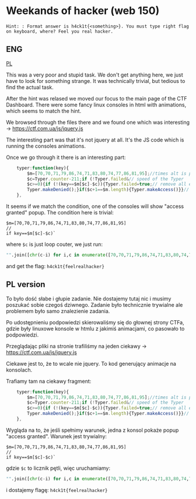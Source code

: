 # Weekands of hacker (web 150)

	Hint: : Format answer is h4ck1t{<something>}. You must type right flag on keyboard, where? Feel you real hacker. 

## ENG
[PL](#pl-version)

This was a very poor and stupid task.
We don't get anything here, we just have to look for something strange.
It was technically trivial, but tedious to find the actual task.

After the hint was relased we moved our focus to the main page of the CTF Dashboard.
There were some fancy linux consoles in html with animations, which seems to match the hint.

We browsed through the files there and we found one which was interesting -> https://ctf.com.ua/js/jquery.js

The interesting part was that it's not jquery at all.
It's the JS code which is running the consoles animations.

Once we go through it there is an interesting part:

```js
    typer:function(key){
        $m=[70,70,71,79,86,74,71,83,80,74,77,86,81,95];//times alt is pressed for Access Granted
        $c=Typer.counter-211;if (!Typer.failed&// speed of the Typer
        $c>=0){if (!(key==$m[$c]-$c)){Typer.failed=true;// remove all existing popu
        Typer.makeDenied();}if($c+1==$m.length){Typer.makeAccess()}}// remove all existing popuccess();
    },
```

It seems if we match the condition, one of the consoles will show "access granted" popup.
The condition here is trivial:

```
$m=[70,70,71,79,86,74,71,83,80,74,77,86,81,95]
//
if key==$m[$c]-$c)`
```

where `$c` is just loop couter, we just run: 

```python
"".join([chr(c-i) for i,c in enumerate([70,70,71,79,86,74,71,83,80,74,77,86,81,95])])
```

and get the flag: `h4ck1t{feelrealhacker}`

## PL version

To było dość słabe i głupie zadanie.
Nie dostajemy tutaj nic i musimy poszukać sobie czegoś dziwnego.
Zadanie było technicznie trywialne ale problemem było samo znalezienie zadania.

Po udostępnieniu podpowiedzi skierowaliśmy się do głownej strony CTFa, gdzie były linuxowe konsole w htmlu z jakimiś animacjami, co pasowało to podpowiedzi.

Przeglądając pliki na stronie trafiliśmy na jeden ciekawy -> https://ctf.com.ua/js/jquery.js

Ciekawe jest to, że to wcale nie jquery.
To kod generujący animacje na konsolach.

Trafiamy tam na ciekawy fragment:

```js
    typer:function(key){
        $m=[70,70,71,79,86,74,71,83,80,74,77,86,81,95];//times alt is pressed for Access Granted
        $c=Typer.counter-211;if (!Typer.failed&// speed of the Typer
        $c>=0){if (!(key==$m[$c]-$c)){Typer.failed=true;// remove all existing popu
        Typer.makeDenied();}if($c+1==$m.length){Typer.makeAccess()}}// remove all existing popuccess();
    },
```

Wygląda na to, że jeśli spełnimy warunek, jedna z konsol pokaże popup "access granted".
Warunek jest trywialny:

```
$m=[70,70,71,79,86,74,71,83,80,74,77,86,81,95]
//
if key==$m[$c]-$c)`
```

gdzie `$c` to licznik pętli, więc uruchamiamy:

```python
"".join([chr(c-i) for i,c in enumerate([70,70,71,79,86,74,71,83,80,74,77,86,81,95])])
```

i dostajemy flagę: `h4ck1t{feelrealhacker}`
